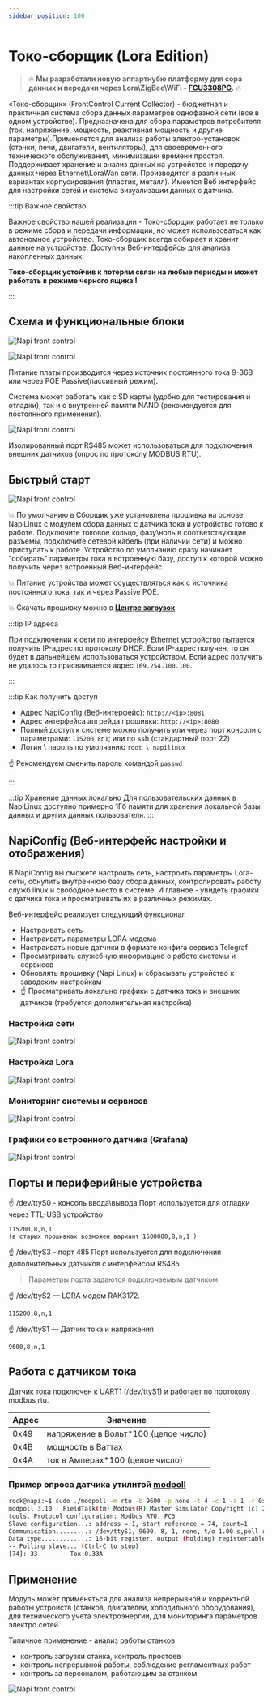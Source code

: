 ```yaml
---
sidebar_position: 100
---
```


# Токо-сборщик (Lora Edition)

>:fire: **Мы разработали новую аппартнубю платформу для сора данных и передачи через Lora\ZigBee\WiFi - [FCU3308PG](../FCP3308PG/).** :fire:

«Токо-сборщик» (FrontControl Current Collector) - бюджетная и практичная система сбора данных параметров однофазной сети (все в одном устройстве). Предназначена для сбора параметров потребителя (ток, напряжение, мощность, реактивная мощность и другие параметры).Применяется для анализа работы электро-установок (станки, печи, двигатели, вентиляторы), для своевременного
технического обслуживания, минимизации времени простоя. Поддерживает хранение и анализ данных на устройстве и передачу данных через Ethernet\LoraWan сети.
Производится в различных вариантах корпусирования
(пластик, металл). Имеется Веб интерфейс для настройки сетей и система визуализации данных с датчика.

:::tip Важное свойство

Важное свойство нашей реализации - Токо-сборщик работает не только в режиме сбора и передачи информации, но может использоваться как автономное устройство. Токо-сборщик всегда собирает и хранит данные на устройстве. Доступны Веб-интерфейсы для анализа накопленных данных.

**Токо-сборщик устойчив к потерям связи на любые периоды и может работать в режиме черного ящика !**

:::

## Схема и функциональные блоки

 ![Napi front control](img-c/c0.png)

 ![Napi front control](img-c/c1.png)

 Питание платы производится через источник постоянного тока 9-36В или через POE Passive(пассивный режим).

 Система может работать как с SD карты (удобно для тестирования и отладки), так и с внутренней памяти NAND (рекомендуется для постоянного применения).

 ![Napi front control](img-c/c2.png)

Изолированный порт RS485 может использоваться для подключения внешних датчиков (опрос по протоколу MODBUS RTU).

## Быстрый старт

 ![Napi front control](img-c/c5.png)

:boom: По умолчанию в Сборщик уже установлена прошивка на основе NapiLinux с модулем сбора данных с датчика тока и устройство готово к работе. Подключите токовое кольцо, фазу\ноль в соответствующие разъемы, подключите сетевой кабель (при наличии сети) и можно приступать к работе. Устройство по умолчанию сразу начинает "собирать" параметры тока в встроенную базу, доступ к которой можно получить через встроенный Веб-интерфейс.

:boom: Питание устройства может осуществляться как с источника постоянного тока, так и через Passive POE.

:boom: Скачать прошивку можно в **[Центре загрузок](/software)**

:::tip IP адреса

При подключении к сети по интерфейсу Ethernet устройство пытается получить IP-адрес по протоколу DHCP. Если IP-адрес получен, то он будет в дальнейшем использоваться устройством. Если адрес получить не удалось то присваивается адрес `169.254.100.100`.

:::

:::tip Как получить доступ

- Адрес NapiConfig (Веб-интерфейс): `http://<ip>:8081`
- Адрес интерфейса апгрейда прошивки: `http://<ip>:8080`
- Полный доступ к системе можно получить или через порт консоли
с параметрами: `115200 8n1`; или по ssh (стандартный порт 22)
- Логин \ пароль по умолчанию
`root \ napilinux`

:point_up: Рекомендуем сменить пароль командой `passwd`

:::

:::tip Хранение данных локально
 Для пользовательских данных в NapiLinux доступно примерно 1Гб памяти для хранения локальной базы данных и других данных пользователя.
:::

## NapiConfig (Веб-интерфейс настройки и отображения)

В NapiConfig вы сможете настроить сеть, настроить параметры Lora-сети, обнулить внутреннюю базу сбора данных, контролировать работу служб linux и свободное место в системе. И главное - увидеть графики с датчика тока и просматривать их в различных режимах.

Веб-интерфейс реализует следующий функционал

- Настраивать сеть
- Настраивать параметры LORA модема
- Настраивать новые датчики в формате конфига сервиса Telegraf
- Просматривать служебную информацию о работе системы и сервисов
- Обновлять прошивку (Napi Linux) и сбрасывать устройство к заводским настройкам
- :point_up: Просматривать локально графики с датчика тока и внешних датчиков (требуется дополнительная настройка)

### Настройка сети

![Napi front control](img-c/в2.png)

### Настройка Lora

![Napi front control](img-c/в1.png)

### Мониторинг системы и сервисов

![Napi front control](img-c/в3.png)

### Графики со встроенного датчика (Grafana)

![Napi front control](img-c/в4.png)

## Порты и периферийные устройства

:point_up: /dev/ttyS0 - консоль ввода\вывода
Порт используется для отладки через TTL-USB устройство

```text title="Параметры порта"
115200,8,n,1
(в старых прошивках возможен вариант 1500000,8,n,1 )
```

:point_up: /dev/ttyS3 - порт 485
Порт используется для подключения дополнительных датчиков с интерфейсом RS485

>Параметры порта задаются подключаемым датчиком

:point_up: /dev/ttyS2 — LORA модем RAK3172.

```text title="Параметры порта"
115200,8,n,1
```

:point_up: /dev/ttyS1 — Датчик тока и напряжения

```text title="Параметры порта"
9600,8,n,1
```

## Работа с датчиком тока

Датчик тока подключен к UART1 (/dev/ttyS1) и работает по
протоколу modbus rtu.

| Адрес | Значение                           |
--------|------------------------------------|
|0x49   |напряжение в Вольт*100 (целое число)|
|0x4B   |мощность в Ваттах                   |
|0x4A   |ток в Амперах*100 (целое число)     |

### Пример опроса датчика утилитой [modpoll](https://www.modbusdriver.com/modpoll.html)

```bash
rock@napi:~$ sudo ./modpoll -m rtu -b 9600 -p none -t 4 -c 1 -a 1 -r 0x4A /dev/ttyS1
modpoll 3.10 - FieldTalk(tm) Modbus(R) Master Simulator Copyright (c) 2002-2021 proconX Pty Ltd Visit https://www.modbusdriver.com for Modbus libraries and
tools. Protocol configuration: Modbus RTU, FC3
Slave configuration...: address = 1, start reference = 74, count=1
Communication.........: /dev/ttyS1, 9600, 8, 1, none, t/o 1.00 s,poll rate 1000 ms
Data type.............: 16-bit register, output (holding) registertable
-- Polling slave... (Ctrl-C to stop)
[74]: 33 - - --- Ток 0.33А
```

## Применение

Модуль может применяться для анализа непрерывной и корректной работы устройств (станков, двигателей, холодильного оборудования), для технического учета электроэнергии, для мониторинга параметров электро сетей.

Типичное применение - анализ работы станков

- контроль загрузки станка, контроль простоев
- контроль непрерывной работы, соблюдение регламентных работ
- контроль за персоналом, работающим за станком

![Napi front control](img-c/c3.png)
